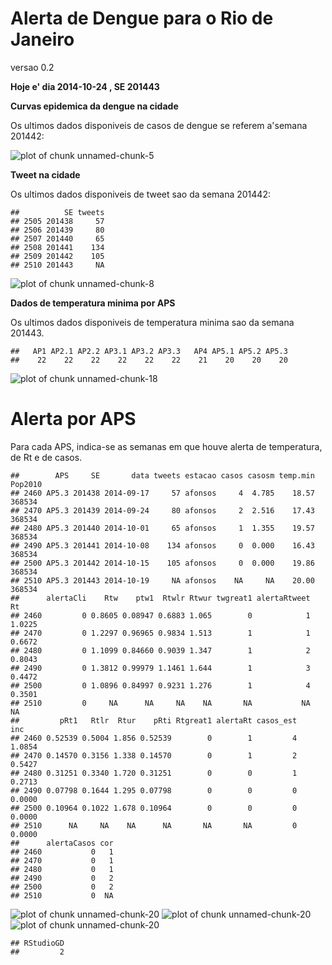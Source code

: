 Alerta de Dengue para o Rio de Janeiro
======================
versao 0.2






**Hoje e' dia 2014-10-24 , SE 201443**



**Curvas epidemica da dengue na cidade**




Os ultimos dados disponiveis de casos de dengue se referem a'semana 201442:


![plot of chunk unnamed-chunk-5](figure/unnamed-chunk-5.png) 




**Tweet na cidade**



Os ultimos dados disponiveis de tweet sao da semana 201442:


```
##          SE tweets
## 2505 201438     57
## 2506 201439     80
## 2507 201440     65
## 2508 201441    134
## 2509 201442    105
## 2510 201443     NA
```

![plot of chunk unnamed-chunk-8](figure/unnamed-chunk-8.png) 

**Dados de temperatura minima por APS**



Os ultimos dados disponiveis de temperatura minima sao da semana 201443. 


```
##   AP1 AP2.1 AP2.2 AP3.1 AP3.2 AP3.3   AP4 AP5.1 AP5.2 AP5.3 
##    22    22    22    22    22    22    21    20    20    20
```





















![plot of chunk unnamed-chunk-18](figure/unnamed-chunk-18.png) 





Alerta por APS
==============

Para cada APS, indica-se as semanas em que houve alerta de temperatura, de Rt e de casos.

```
##        APS     SE       data tweets estacao casos casosm temp.min Pop2010
## 2460 AP5.3 201438 2014-09-17     57 afonsos     4  4.785    18.57  368534
## 2470 AP5.3 201439 2014-09-24     80 afonsos     2  2.516    17.43  368534
## 2480 AP5.3 201440 2014-10-01     65 afonsos     1  1.355    19.57  368534
## 2490 AP5.3 201441 2014-10-08    134 afonsos     0  0.000    16.43  368534
## 2500 AP5.3 201442 2014-10-15    105 afonsos     0  0.000    19.86  368534
## 2510 AP5.3 201443 2014-10-19     NA afonsos    NA     NA    20.00  368534
##      alertaCli    Rtw    ptw1  Rtwlr Rtwur twgreat1 alertaRtweet     Rt
## 2460         0 0.8605 0.08947 0.6883 1.065        0            1 1.0225
## 2470         0 1.2297 0.96965 0.9834 1.513        1            1 0.6672
## 2480         0 1.1099 0.84660 0.9039 1.347        1            2 0.8043
## 2490         0 1.3812 0.99979 1.1461 1.644        1            3 0.4472
## 2500         0 1.0896 0.84997 0.9231 1.276        1            4 0.3501
## 2510         0     NA      NA     NA    NA       NA           NA     NA
##         pRt1   Rtlr  Rtur    pRti Rtgreat1 alertaRt casos_est    inc
## 2460 0.52539 0.5004 1.856 0.52539        0        1         4 1.0854
## 2470 0.14570 0.3156 1.338 0.14570        0        1         2 0.5427
## 2480 0.31251 0.3340 1.720 0.31251        0        0         1 0.2713
## 2490 0.07798 0.1644 1.295 0.07798        0        0         0 0.0000
## 2500 0.10964 0.1022 1.678 0.10964        0        0         0 0.0000
## 2510      NA     NA    NA      NA       NA       NA         0 0.0000
##      alertaCasos cor
## 2460           0   1
## 2470           0   1
## 2480           0   1
## 2490           0   2
## 2500           0   2
## 2510           0  NA
```

![plot of chunk unnamed-chunk-20](figure/unnamed-chunk-201.png) ![plot of chunk unnamed-chunk-20](figure/unnamed-chunk-202.png) ![plot of chunk unnamed-chunk-20](figure/unnamed-chunk-203.png) 

```
## RStudioGD 
##         2
```











